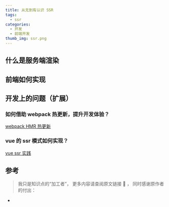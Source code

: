 ```yaml
---
title: 从无到有认识 SSR
tags:
  - ssr
categories:
  - 开发
  - 前端开发
thumb_img: ssr.png
---
```


## 什么是服务端渲染

## 前端如何实现

## 开发上的问题（扩展）

### 如何借助 webpack 热更新，提升开发体验？

[webpack HMR 热更新](/2019/10/09/ssr-webpack-hmr/)

### vue 的 ssr 模式如何实现？

[vue ssr 实践](/2019/10/09/ssr-vue/)

## 参考

> 我只是知识点的“加工者”， 更多内容请查阅原文链接 :thought_balloon: ， 同时感谢原作者的付出：

- []()